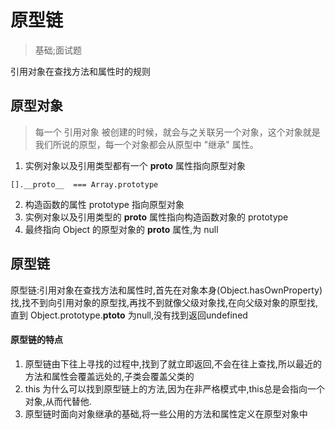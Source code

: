 # 原型链
> 基础;面试题

引用对象在查找方法和属性时的规则

## 原型对象
> 每一个 引用对象 被创建的时候，就会与之关联另一个对象，这个对象就是我们所说的原型，每一个对象都会从原型中 "继承" 属性。

1. 实例对象以及引用类型都有一个 __proto__ 属性指向原型对象

```
[].__proto__  === Array.prototype
```

2. 构造函数的属性 prototype 指向原型对象
3. 实例对象以及引用类型的 __proto__ 属性指向构造函数对象的  prototype 
4. 最终指向 Object 的原型对象的 __proto__ 属性,为 null

## 原型链

原型链:引用对象在查找方法和属性时,首先在对象本身(Object.hasOwnProperty)找,找不到向引用对象的原型找,再找不到就像父级对象找,在向父级对象的原型找,直到 Object.prototype.__ptoto__ 为null,没有找到返回undefined

#### 原型链的特点
1. 原型链由下往上寻找的过程中,找到了就立即返回,不会在往上查找,所以最近的方法和属性会覆盖远处的,子类会覆盖父类的
2. this 为什么可以找到原型链上的方法,因为在非严格模式中,this总是会指向一个对象,从而代替他.
3. 原型链时面向对象继承的基础,将一些公用的方法和属性定义在原型对象中